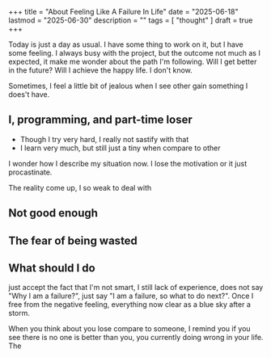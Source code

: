 +++
title = "About Feeling Like A Failure In Life"
date = "2025-06-18"
lastmod = "2025-06-30"
description = ""
tags = [
    "thought"
]
draft = true 
+++

Today is just a day as usual. I have some thing to work on it,
but I have some feeling. I always busy with the project, but the outcome not
much as I expected, it make me wonder about the path I'm following. Will I
get better in the future? Will I achieve the happy life. I don't know.

Sometimes, I feel a little bit of jealous when I see other gain something I does't have. 

## I, programming, and part-time loser 

- Though I try very hard, I really not sastify with that
- I learn very much, but still just a tiny when compare to other

I wonder how I describe my situation now. I lose the motivation or it just procastinate.

The reality come up, I so weak to deal with 

## Not good enough

## The fear of being wasted

## What should I do

just accept the fact that I'm not smart, I still lack of experience, does not say "Why I am a failure?", just say "I am a failure, so what to do next?". Once I free from the negative feeling, everything now clear as a blue sky after a storm.

When you think about you lose compare to someone, I remind you if you see there is no one is better than you, you currently doing wrong in your life. The 

